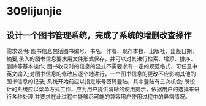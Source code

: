 # 309lijunjie
##  设计一个图书管理系统，完成了系统的增删改查操作
需求说明:
图书信息包括图书编号、书名、作者、现存本数、出版社、出版日期、摘要;录入的图书信息要求用文件形式保存，并可以对其进行检索、增添、排序、删除等基本操作;
图书收录时的信息的显式不需要求有一定的规范格式，可任意中英文输入;对图书信息的修改应逐个地进行，一个图书信息的更改不应影响其他的图书信息的记录;
系统开始前应以指定账号密码登陆，其中登陆有三次机会;
所设计的系统应以菜单方式工作，应为用户提供清晰的使用提示，依据用户的选择来进行各种处理,并要求在此过程中能够尽可能的兼容用户使用过程中的异常情况。
